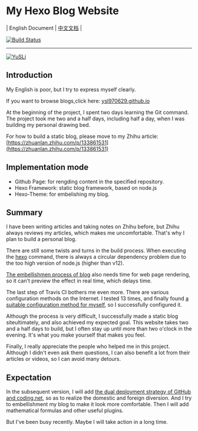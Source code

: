 # My Hexo Blog Website

| English Document | [中文文档](../README.md) |

[![Build Status](https://travis-ci.com/ysl970629/ysl970629.github.io.svg?branch=sources)](https://travis-ci.com/ysl970629/ysl970629.github.io)

---

[![YuSLi](https://pic1.zhimg.com/v2-7bbacf738f80594ebd62180f60175547_xs.jpg)](https://ysl970629.github.io/)

## Introduction

My English is poor, but I try to express myself clearly.

If you want to browse blogs,click here: [ysl970629.github.io](https://ysl970629.github.io/)

At the beginning of the project, I spent two days learning the Git command. The project took me  two and a half days, including half a day, when I was building my personal drawing bed.

For how to build a static blog, please move to my Zhihu article: [https://zhuanlan.zhihu.com/p/133861531](https://zhuanlan.zhihu.com/p/133861531) 

## Implementation mode

* Github Page: for rengding content in the specified repository.
* Hexo Framework: static blog framework, based on node.js
* Hexo-Theme: for embelishing my blog.

## Summary

I have been writing articles and taking notes on Zhihu before, but Zhihu always reviews my articles, which makes me uncomfortable. That's why I plan to build a personal blog.

There are still some twists and turns in the build process. When executing the [hexo](https://www.bilibili.com/video/BV1Yb411a7ty) command, there is always a circular dependency problem due to the too high version of node.js (higher than v12).

[The embellishmen process of blog](https://www.bilibili.com/video/BV16W411t7mq) also needs time for web page rendering, so it can't preview the effect in real time, which delays time.

The last step of Travis CI bothers me even more. There are various configuration methods on the Internet. I tested 13 times, and finally found [a suitable configuration method for myself](https://zhuanlan.zhihu.com/p/94560382), so I successfully configured it.

Although the process is very difficult, I successfully made a static blog siteultimately, and also achieved my expected goal. This website takes two and a half days to build, but I often stay up until more than two o'clock in the evening. It's what you make yourself that makes you feel.

Finally, I really appreciate the people who helped me in this project. Although I didn't even ask them questions, I can also benefit a lot from their articles or videos, so I can avoid many detours.

## Expectation

In the subsequent version, I will add [the dual deployment strategy of GitHub and coding.net](https://zhuanlan.zhihu.com/p/34065149), so as to realize the domestic and foreign diversion. And I try to embellishment my blog to make it look more comfortable. Then I will add mathematical formulas and other useful plugins.

But I've been busy recently. Maybe I will take action in a long time.

